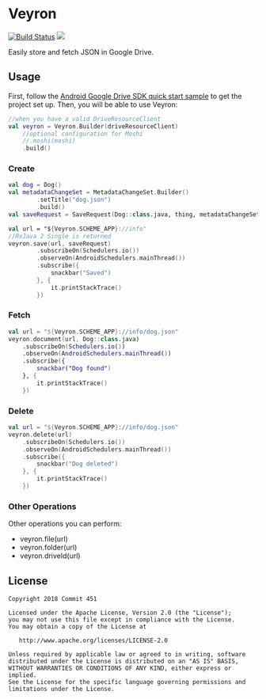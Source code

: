 # Veyron

[![Build Status](https://travis-ci.org/Commit451/Veyron.svg?branch=master)](https://travis-ci.org/Commit451/Veyron) [![](https://jitpack.io/v/Commit451/Veyron.svg)](https://jitpack.io/#Commit451/Veyron)

Easily store and fetch JSON in Google Drive.

## Usage
First, follow the [Android Google Drive SDK quick start sample](https://github.com/gsuitedevs/android-samples/tree/master/drive/quickstart) to get the project set up. Then, you will be able to use Veyron:
```kotlin
//when you have a valid DriveResourceClient
val veyron = Veyron.Builder(driveResourceClient)
    //optional configuration for Moshi
    //.moshi(moshi)
    .build()
```

### Create
```kotlin
val dog = Dog()
val metadataChangeSet = MetadataChangeSet.Builder()
        .setTitle("dog.json")
        .build()
val saveRequest = SaveRequest(Dog::class.java, thing, metadataChangeSet)

val url = "${Veyron.SCHEME_APP}://info"
//RxJava 2 Single is returned
veyron.save(url, saveRequest)
        .subscribeOn(Schedulers.io())
        .observeOn(AndroidSchedulers.mainThread())
        .subscribe({
            snackbar("Saved")
        }, {
            it.printStackTrace()
        })
```

### Fetch
```kotlin
val url = "${Veyron.SCHEME_APP}://info/dog.json"
veyron.document(url, Dog::class.java)
    .subscribeOn(Schedulers.io())
    .observeOn(AndroidSchedulers.mainThread())
    .subscribe({
        snackbar("Dog found")
    }, {
        it.printStackTrace()
    })
```

### Delete
```kotlin
val url = "${Veyron.SCHEME_APP}://info/dog.json"
veyron.delete(url)
    .subscribeOn(Schedulers.io())
    .observeOn(AndroidSchedulers.mainThread())
    .subscribe({
        snackbar("Dog deleted")
    }, {
        it.printStackTrace()
    })
```

### Other Operations
Other operations you can perform:
- veyron.file(url)
- veyron.folder(url)
- veyron.driveId(url)

License
--------

    Copyright 2018 Commit 451

    Licensed under the Apache License, Version 2.0 (the "License");
    you may not use this file except in compliance with the License.
    You may obtain a copy of the License at

       http://www.apache.org/licenses/LICENSE-2.0

    Unless required by applicable law or agreed to in writing, software
    distributed under the License is distributed on an "AS IS" BASIS,
    WITHOUT WARRANTIES OR CONDITIONS OF ANY KIND, either express or implied.
    See the License for the specific language governing permissions and
    limitations under the License.
